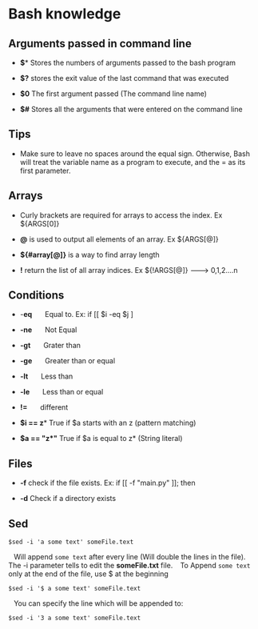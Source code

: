 # Bash knowledge

  

  

## Arguments passed in command line

  

-  **$*** Stores the numbers of arguments passed to the bash program

  

-  **$?** stores the exit value of the last command that was executed

  

-  **$0** The first argument passed (The command line name)

  

-  **$#** Stores all the arguments that were entered on the command line

  
  

  

## Tips

  

- Make sure to leave no spaces around the equal sign. Otherwise, Bash will treat the variable name as a program to execute, and the = as its first parameter.

  

  

## Arrays

  

- Curly brackets are required for arrays to access the index. Ex ${ARGS[0]}

  

-  **@** is used to output all elements of an array. Ex ${ARGS[@]}

  

-  **${#array[@]}** is a way to find array length

  

-  **!** return the list of all array indices. Ex ${!ARGS[@]} ---> 0,1,2....n

  

  

## Conditions

  

- -**eq**  &ensp;  &ensp; Equal to. Ex: if [[ $i -eq $j ]

-  **-ne**  &ensp;  &ensp; Not Equal

-  **-gt**  &ensp;  &ensp; Grater than

-  **-ge**  &ensp;  &ensp; Greater than or equal

-  **-lt**  &ensp;  &ensp; Less than

-  **-le**  &ensp;  &ensp; Less than or equal

-  **!=**  &ensp;  &ensp; different

-  **\$i == z*** True if $a starts with an z (pattern matching)

-  **\$a == "z\*"** True if $a is equal to z* (String literal)

## Files

-  **-f** check if the file exists. Ex: if [[ -f "main.py" ]]; then

-  **-d** Check if a directory exists

## Sed

	$sed -i 'a some text' someFile.text
&ensp;  Will append `some text` after every line (Will double the lines in the file).  The -i parameter tells to edit the **someFile.txt** file.
&ensp;  To Append `some text` only at the end of the file, use $ at the beginning

	$sed -i '$ a some text' someFile.text
	
&ensp; You can specify the line which will be appended to:

	$sed -i '3 a some text' someFile.text

